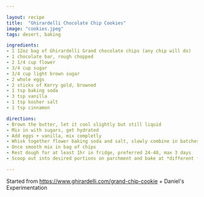 ```yaml
---

layout: recipe
title:  "Ghirardelli Chocolate Chip Cookies"
image: "cookies.jpeg"
tags: desert, baking

ingredients:
- 1 12oz bag of Ghirardelli Grand chocolate chips (any chip will do)
- 1 chocolate bar, rough chopped
- 2 1/4 cup flower
- 3/4 cup sugar
- 3/4 cup light brown sugar
- 2 whole eggs 
- 2 sticks of Kerry gold, browned
- 1 tsp baking soda
- 3 tsp vanilla 
- 1 tsp kosher salt
- 1 tsp cinnamon 

directions:
- Brown the butter, let it cool slightly but still liquid
- Mix in with sugars, get hydrated
- Add eggs + vanilla, mix completly
- Whisk together flower baking soda and salt, slowly combine in batches to wet ingredients.
- Once smooth mix in bag of chips
- Rest dough for at least 1hr in fridge, preferred 24-48, max 3 days
- Scoop out into desired portions on parchment and bake at *different from bag* 350° for 15+ minutes or until golden

---
```


Started from https://www.ghirardelli.com/grand-chip-cookie + Daniel's Experimentation
